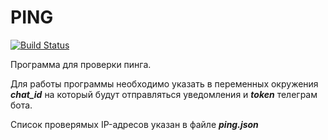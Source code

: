# PING

[![Build Status](https://github.com/psmsk77/ping/actions/workflows/checks.yml/badge.svg?branch=master)](https://github.com/psmsk77/ping/actions/workflows/checks.yml)

Программа для проверки пинга.

Для работы программы необходимо указать в переменных окружения __*chat_id*__ на который будут отправляться уведомления 
и __*token*__ телеграм бота.

Список проверямых IP-адресов указан в файле __*ping.json*__
